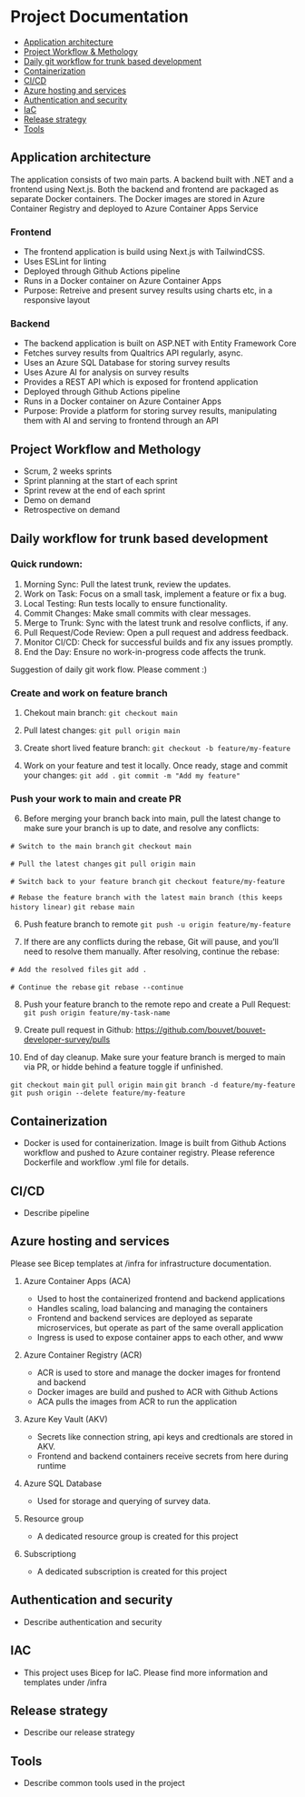 # Project Documentation

- [Application architecture](#application-architecture)
- [Project Workflow & Methology](#project-workflow-and-methology)
- [Daily git workflow for trunk based development](#daily-git-workflow-for-trunk-based-development)
- [Containerization](#containerization)
- [CI/CD](#ci/cd)
- [Azure hosting and services](#azure-hosting-and-services)
- [Authentication and security](#authentication-and-security)
- [IaC](#iac)
- [Release strategy](#release-strategy)
- [Tools](#tools)

## Application architecture

The application consists of two main parts. A backend built with .NET and a frontend using Next.js. Both the backend and frontend are packaged as separate Docker containers. The Docker images are stored in Azure Container Registry and deployed to Azure Container Apps Service

### Frontend

- The frontend application is build using Next.js with TailwindCSS.
- Uses ESLint for linting
- Deployed through Github Actions pipeline
- Runs in a Docker container on Azure Container Apps
- Purpose: Retreive and present survey results using charts etc, in a responsive layout

### Backend

- The backend application is built on ASP.NET with Entity Framework Core
- Fetches survey results from Qualtrics API regularly, async.
- Uses an Azure SQL Database for storing survey results
- Uses Azure AI for analysis on survey results
- Provides a REST API which is exposed for frontend application
- Deployed through Github Actions pipeline
- Runs in a Docker container on Azure Container Apps
- Purpose: Provide a platform for storing survey results, manipulating them with AI and serving to frontend through an API

## Project Workflow and Methology

- Scrum, 2 weeks sprints
- Sprint planning at the start of each sprint
- Sprint revew at the end of each sprint
- Demo on demand
- Retrospective on demand

## Daily workflow for trunk based development

### Quick rundown:
1.	Morning Sync: Pull the latest trunk, review the updates.
2.	Work on Task: Focus on a small task, implement a feature or fix a bug.
3.	Local Testing: Run tests locally to ensure functionality.
4.	Commit Changes: Make small commits with clear messages.
5.	Merge to Trunk: Sync with the latest trunk and resolve conflicts, if any.
6.	Pull Request/Code Review: Open a pull request and address feedback.
7.	Monitor CI/CD: Check for successful builds and fix any issues promptly.
8.	End the Day: Ensure no work-in-progress code affects the trunk.

Suggestion of daily git work flow. Please comment :)

### Create and work on feature branch

1. Chekout main branch:
`git checkout main`

2. Pull latest changes:
`git pull origin main`

3. Create short lived feature branch:
`git checkout -b feature/my-feature`

5. Work on your feature and test it locally. Once ready, stage and commit your changes:
`git add .`
`git commit -m "Add my feature"`

### Push your work to main and create PR

6. Before merging your branch back into main, pull the latest change to make sure your branch is up to date, and resolve any conflicts:

`# Switch to the main branch`
`git checkout main`

`# Pull the latest changes`
`git pull origin main`

`# Switch back to your feature branch`
`git checkout feature/my-feature`

`# Rebase the feature branch with the latest main branch (this keeps history linear)`
`git rebase main`


6. Push feature branch to remote
`git push -u origin feature/my-feature`

7. If there are any conflicts during the rebase, Git will pause, and you’ll need to resolve them manually. After resolving, continue the rebase:

`# Add the resolved files`
`git add .`

`# Continue the rebase`
`git rebase --continue`


8. Push your feature branch to the remote repo and create a Pull Request:
`git push origin feature/my-task-name`

9. Create pull request in Github:
https://github.com/bouvet/bouvet-developer-survey/pulls

10. End of day cleanup. Make sure your feature branch is merged to main via PR, or hidde behind a feature toggle if unfinished.

`git checkout main`
`git pull origin main`
`git branch -d feature/my-feature`
`git push origin --delete feature/my-feature`

## Containerization

- Docker is used for containerization. Image is built from Github Actions workflow and pushed to Azure container registry. Please reference Dockerfile and workflow .yml file for details.

## CI/CD

- Describe pipeline

## Azure hosting and services

Please see Bicep templates at /infra for infrastructure documentation.

1. Azure Container Apps (ACA)
    - Used to host the containerized frontend and backend applications
    - Handles scaling, load balancing and managing the containers
    - Frontend and backend services are deployed as separate microservices, but operate as part of the same overall application
    - Ingress is used to expose container apps to each other, and www

2. Azure Container Registry (ACR)
    - ACR is used to store and manage the docker images for frontend and backend
    - Docker images are build and pushed to ACR with Github Actions
    - ACA pulls the images from ACR to run the application

3. Azure Key Vault (AKV)
    - Secrets like connection string, api keys and credtionals are stored in AKV.
    - Frontend and backend containers receive secrets from here during runtime

4. Azure SQL Database
    - Used for storage and querying of survey data.

5. Resource group
    - A dedicated resource group is created for this project

6. Subscriptiong
    - A dedicated subscription is created for this project

## Authentication and security

- Describe authentication and security

## IAC

- This project uses Bicep for IaC. Please find more information and templates under /infra

## Release strategy

- Describe our release strategy

## Tools

- Describe common tools used in the project




